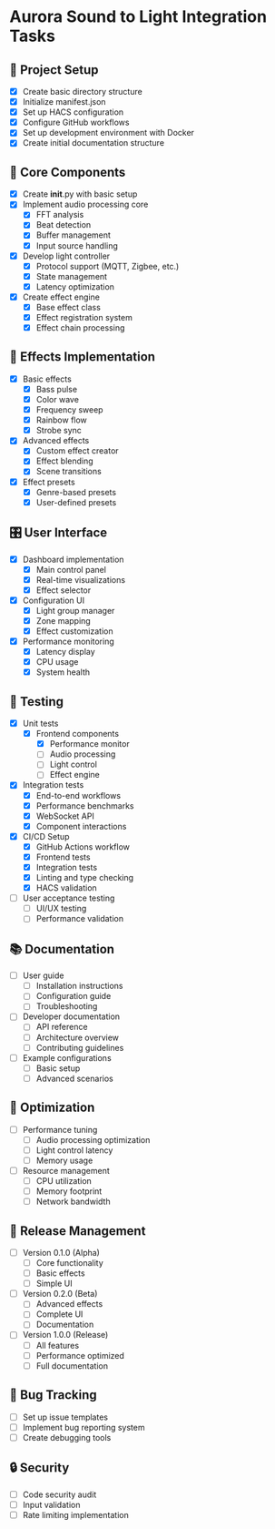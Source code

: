 # Aurora Sound to Light Integration Tasks

## 🚀 Project Setup

- [x] Create basic directory structure
- [x] Initialize manifest.json
- [x] Set up HACS configuration
- [x] Configure GitHub workflows
- [x] Set up development environment with Docker
- [x] Create initial documentation structure

## 🎯 Core Components

- [x] Create __init__.py with basic setup
- [x] Implement audio processing core
  - [x] FFT analysis
  - [x] Beat detection
  - [x] Buffer management
  - [x] Input source handling
- [x] Develop light controller
  - [x] Protocol support (MQTT, Zigbee, etc.)
  - [x] State management
  - [x] Latency optimization
- [x] Create effect engine
  - [x] Base effect class
  - [x] Effect registration system
  - [x] Effect chain processing

## 🎨 Effects Implementation

- [x] Basic effects
  - [x] Bass pulse
  - [x] Color wave
  - [x] Frequency sweep
  - [x] Rainbow flow
  - [x] Strobe sync
- [x] Advanced effects
  - [x] Custom effect creator
  - [x] Effect blending
  - [x] Scene transitions
- [x] Effect presets
  - [x] Genre-based presets
  - [x] User-defined presets

## 🎛️ User Interface

- [x] Dashboard implementation
  - [x] Main control panel
  - [x] Real-time visualizations
  - [x] Effect selector
- [x] Configuration UI
  - [x] Light group manager
  - [x] Zone mapping
  - [x] Effect customization
- [x] Performance monitoring
  - [x] Latency display
  - [x] CPU usage
  - [x] System health

## 🧪 Testing

- [x] Unit tests
  - [x] Frontend components
    - [x] Performance monitor
    - [ ] Audio processing
    - [ ] Light control
    - [ ] Effect engine
- [x] Integration tests
  - [x] End-to-end workflows
  - [x] Performance benchmarks
  - [x] WebSocket API
  - [x] Component interactions
- [x] CI/CD Setup
  - [x] GitHub Actions workflow
  - [x] Frontend tests
  - [x] Integration tests
  - [x] Linting and type checking
  - [x] HACS validation
- [ ] User acceptance testing
  - [ ] UI/UX testing
  - [ ] Performance validation

## 📚 Documentation

- [ ] User guide
  - [ ] Installation instructions
  - [ ] Configuration guide
  - [ ] Troubleshooting
- [ ] Developer documentation
  - [ ] API reference
  - [ ] Architecture overview
  - [ ] Contributing guidelines
- [ ] Example configurations
  - [ ] Basic setup
  - [ ] Advanced scenarios

## 🔄 Optimization

- [ ] Performance tuning
  - [ ] Audio processing optimization
  - [ ] Light control latency
  - [ ] Memory usage
- [ ] Resource management
  - [ ] CPU utilization
  - [ ] Memory footprint
  - [ ] Network bandwidth

## 🚀 Release Management

- [ ] Version 0.1.0 (Alpha)
  - [ ] Core functionality
  - [ ] Basic effects
  - [ ] Simple UI
- [ ] Version 0.2.0 (Beta)
  - [ ] Advanced effects
  - [ ] Complete UI
  - [ ] Documentation
- [ ] Version 1.0.0 (Release)
  - [ ] All features
  - [ ] Performance optimized
  - [ ] Full documentation

## 🐛 Bug Tracking

- [ ] Set up issue templates
- [ ] Implement bug reporting system
- [ ] Create debugging tools

## 🔒 Security

- [ ] Code security audit
- [ ] Input validation
- [ ] Rate limiting implementation
